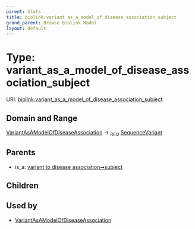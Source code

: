 ```yaml
---
parent: Slots
title: biolink:variant_as_a_model_of_disease_association_subject
grand_parent: Browse Biolink Model
layout: default
---
```


# Type: variant_as_a_model_of_disease_association_subject




URI: [biolink:variant_as_a_model_of_disease_association_subject](https://w3id.org/biolink/vocab/variant_as_a_model_of_disease_association_subject)

## Domain and Range

[VariantAsAModelOfDiseaseAssociation](VariantAsAModelOfDiseaseAssociation.md) ->  <sub>REQ</sub> [SequenceVariant](SequenceVariant.md)

## Parents

 *  is_a: [variant to disease association➞subject](variant_to_disease_association_subject.md)

## Children


## Used by

 * [VariantAsAModelOfDiseaseAssociation](VariantAsAModelOfDiseaseAssociation.md)
